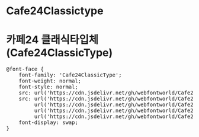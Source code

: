 # Cafe24Classictype

# 카페24 클래식타입체(Cafe24ClassicType)

<pre>
@font-face {
    font-family: 'Cafe24ClassicType';
    font-weight: normal;
    font-style: normal;
    src: url('https://cdn.jsdelivr.net/gh/webfontworld/Cafe24Classictype/Cafe24ClassicType.eot');
    src: url('https://cdn.jsdelivr.net/gh/webfontworld/Cafe24Classictype/Cafe24ClassicType.eot?#iefix') format('embedded-opentype'),
         url('https://cdn.jsdelivr.net/gh/webfontworld/Cafe24Classictype/Cafe24ClassicType.woff2') format('woff2'),
         url('https://cdn.jsdelivr.net/gh/webfontworld/Cafe24Classictype/Cafe24ClassicType.woff') format('woff'),
         url('https://cdn.jsdelivr.net/gh/webfontworld/Cafe24Classictype/Cafe24ClassicType.ttf') format("truetype");
    font-display: swap;
}
</pre>

